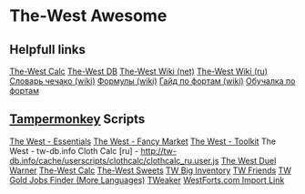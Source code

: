 # The-West Awesome

## Helpfull links
[The-West Calc](https://tw-calc.net)
[The-West DB](https://tw-db.info)
[The-West Wiki (net)](https://wiki.the-west.net)
[The-West Wiki (ru)](https://wiki.the-west.ru)
[Словарь чечако (wiki)](https://wiki.the-west.ru/wiki/Толковый_словарь_чечако)
[Формулы (wiki)](https://wiki.the-west.ru/wiki/Формулы)
[Гайд по фортам (wiki)](https://wiki.the-west.ru/wiki/Форты)
[Обучалка по фортам](http://www.opty.ru/thewest)


## [Tampermonkey](https://www.tampermonkey.net/) Scripts

[The West - Essentials](https://the-west-scripts.github.io/The-West-Essentials/script.user.js )
[The West - Fancy Market](https://greasyfork.org/scripts/8600-the-west-fancy-market/code/The%20West%20-%20Fancy%20Market.user.js )
[The West - Toolkit](https://greasyfork.org/scripts/13506-the-west-toolkit/code/The%20West%20-%20Toolkit.user.js )
The West - tw-db.info Cloth Calc [ru] - http://tw-db.info/cache/userscripts/clothcalc/clothcalc_ru.user.js 
[The West Duel Warner](https://greasyfork.org/scripts/40902-the-west-duel-warner/code/The%20West%20Duel%20Warner.user.js )
[The-West Calc](https://tw-calc.net/script/TW-Calc.user.js )
[The-West Sweets](https://greasyfork.org/scripts/11379-the-west-sweets/code/The-West%20Sweets.user.js )
[TW Big Inventory](https://greasyfork.org/scripts/31626-tw-big-inventory/code/TW%20Big%20Inventory.user.js )
[TW Friends](https://greasyfork.org/scripts/2992-tw-friends/code/TW%20Friends.user.js )
[TW Gold Jobs Finder (More Languages)](https://greasyfork.org/scripts/7226-tw-gold-jobs-finder-more-languages/code/TW%20Gold%20Jobs%20Finder%20(More%20Languages).user.js )
[TWeaker](https://greasyfork.org/scripts/7530-tweaker/code/TWeaker.user.js )
[WestForts.com Import Link](https://greasyfork.org/scripts/7357-westforts-com-import-link/code/WestFortscom%20Import%20Link.user.js )
